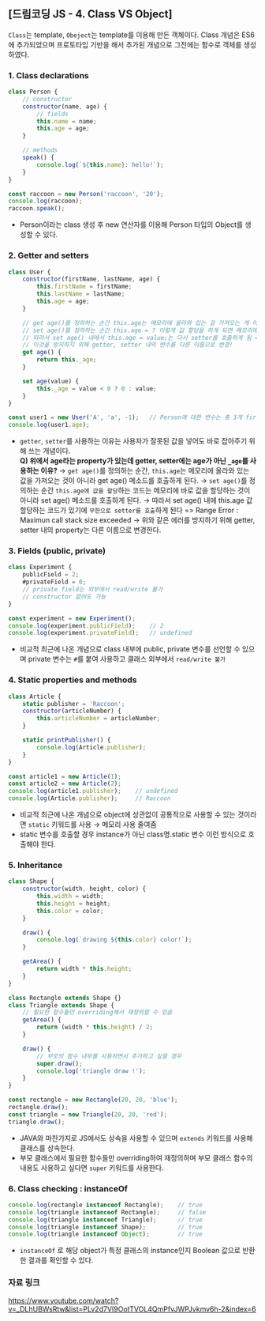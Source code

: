 ## [드림코딩 JS - 4. Class VS Object]
`Class`는 template, `Obeject`는 template를 이용해 만든 객체이다.
Class 개념은 ES6에 추가되었으며 프로토타입 기반을 해서 추가된 개념으로 그전에는 함수로 객체를 생성하였다.

### 1. Class declarations
```js
class Person {
    // constructor
    constructor(name, age) {
        // fields
        this.name = name;
        this.age = age;
    }

    // methods
    speak() {
        console.log(`${this.name}: hello!`);
    }
}

const raccoon = new Person('raccoon', '20');
console.log(raccoon);   
raccoon.speak();
```
- Person이라는 class 생성 후 new 연산자를 이용해 Person 타입의 Object를 생성할 수 있다.

### 2. Getter and setters
```js
class User {
    constructor(firstName, lastName, age) {
        this.firstName = firstName;
        this.lastName = lastName;
        this.age = age;
    }

    // get age()를 정의하는 순간 this.age는 메모리에 올라와 있는 걸 가져오는 게 아닌 get age()를 호출
    // set age()를 정의하는 순간 this.age = ? 이렇게 값 할당을 하게 되면 메모리에 바로 값할당이 아닌 set age()를 호출
    // 따라서 set age() 내에서 this.age = value;는 다시 setter를 호출하게 됨 => Range Error : Maximun call stack size exceeded
    // 이것을 방지하지 위해 getter, setter 내의 변수를 다른 이름으로 변경!
    get age() { 
        return this._age;
    }

    set age(value) {
        this._age = value < 0 ? 0 : value;
    }
}

const user1 = new User('A', 'a', -1);   // Person에 대한 변수는 총 3개 firstName, lastName, _age
console.log(user1.age);
```
- `getter`, `setter`를 사용하는 이유는 사용자가 잘못된 값을 넣어도 바로 잡아주기 위해 쓰는 개념이다.  
**Q) 위에서 age라는 property가 있는데 getter, setter에는 age가 아닌 `_age`를 사용하는 이유?**
→ `get age()`를 정의하는 순간, `this.age`는 메모리에 올라와 있는 값을 가져오는 것이 아니라 get age() 메소드를 호출하게 된다.
→ `set age()`를 정의하는 순간 `this.age에 값을 할당`하는 코드는 메모리에 바로 값을 할당하는 것이 아니라 set age() 메소드를 호출하게 된다.
→ 따라서 set age() 내에 this.age 값 할당하는 코드가 있기에 `무한으로 setter를 호출`하게 된다 => Range Error : Maximun call stack size exceeded
→ 위와 같은 에러를 방지하기 위해 getter, setter 내의 property는 다른 이름으로 변경한다.

### 3. Fields (public, private)
```js
class Experiment {
    publicField = 2;
    #privateField = 0;
    // private field는 외부에서 read/write 불가
    // constructor 없어도 가능
}

const experiment = new Experiment();
console.log(experiment.publicField);    // 2
console.log(experiment.privateField);   // undefined
```
- 비교적 최근에 나온 개념으로 class 내부에 public, private 변수를 선언할 수 있으며 private 변수는 `#`를 붙여 사용하고 클래스 외부에서 `read/write 불가`

### 4. Static properties and methods
```js
class Article {
    static publisher = 'Raccoon';
    constructor(articleNumber) {
        this.articleNumber = articleNumber;
    }

    static printPublisher() {
        console.log(Article.publisher);
    }
}

const article1 = new Article(1);
const article2 = new Article(2);
console.log(article1.publisher);    // undefined
console.log(Article.publisher);     // Raccoon
```
- 비교적 최근에 나온 개념으로 object에 상관없이 공통적으로 사용할 수 있는 것이라면 `static` 키워드를 사용 → 메모리 사용 줄여줌
- static 변수를 호출할 경우 instance가 아닌 class명.static 변수 이런 방식으로 호출해야 한다.

### 5. Inheritance
```js
class Shape {
    constructor(width, height, color) {
        this.width = width;
        this.height = height;
        this.color = color;
    }

    draw() {
        console.log(`drawing ${this.color} color!`);
    }

    getArea() {
        return width * this.height;
    }
}

class Rectangle extends Shape {}
class Triangle extends Shape {
    // 필요한 함수들만 overriding해서 재정의할 수 있음
    getArea() {
        return (width * this.height) / 2;
    }

    draw() {
        // 부모의 함수 내부를 사용하면서 추가하고 싶을 경우
        super.draw();
        console.log('triangle draw !');
    }
}

const rectangle = new Rectangle(20, 20, 'blue');
rectangle.draw();
const triangle = new Triangle(20, 20, 'red');
triangle.draw();
```
- JAVA와 마찬가지로 JS에서도 상속을 사용할 수 있으며 `extends` 키워드를 사용해 클래스를 상속한다.
- 부모 클래스에서 필요한 함수들만 overriding하여 재정의하며 부모 클래스 함수의 내용도 사용하고 싶다면 `super` 키워드를 사용한다.

### 6. Class checking : instanceOf
```js
console.log(rectangle instanceof Rectangle);    // true
console.log(triangle instanceof Rectangle);     // false
console.log(triangle instanceof Triangle);      // true
console.log(triangle instanceof Shape);         // true
console.log(triangle instanceof Object);        // true
```
- `instanceOf` 로 해당 object가 특정 클래스의 instance인지 Boolean 값으로 반환한 결과를 확인할 수 있다.

### 자료 링크
https://www.youtube.com/watch?v=_DLhUBWsRtw&list=PLv2d7VI9OotTVOL4QmPfvJWPJvkmv6h-2&index=6
